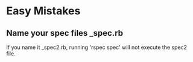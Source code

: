# Easy Mistakes

## Name your spec files <YOUR CHOICE>_spec.rb
If you name it <YOUR CHOICE>_spec2.rb, running 'rspec spec' will not execute the spec2 file.

